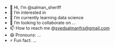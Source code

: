 - 👋 Hi, I’m @salman_sheriff
- 👀 I’m interested in 
- 🌱 I’m currently learning data science
- 💞️ I’m looking to collaborate on ...
- 📫 How to reach me @syedsalmanfrs@gmail.com
- 😄 Pronouns: ...
- ⚡ Fun fact: ...

<!---
sallu-18/sallu-18 is a ✨ special ✨ repository because its `README.md` (this file) appears on your GitHub profile.
You can click the Preview link to take a look at your changes.
--->
